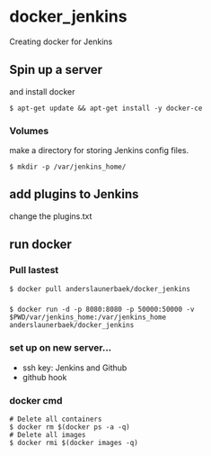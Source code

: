 # docker_jenkins
Creating docker for Jenkins

## Spin up a server
and install docker
```
$ apt-get update && apt-get install -y docker-ce
```


### Volumes
make a directory for storing Jenkins config files.
```
$ mkdir -p /var/jenkins_home/
```

## add plugins to Jenkins
change the plugins.txt

## run docker

### Pull lastest
```
$ docker pull anderslaunerbaek/docker_jenkins

```
###

```
$ docker run -d -p 8080:8080 -p 50000:50000 -v $PWD/var/jenkins_home:/var/jenkins_home anderslaunerbaek/docker_jenkins

```


### set up on new server...
* ssh key: Jenkins and Github
* github hook




### docker cmd
```
# Delete all containers
$ docker rm $(docker ps -a -q)
# Delete all images
$ docker rmi $(docker images -q)

```
